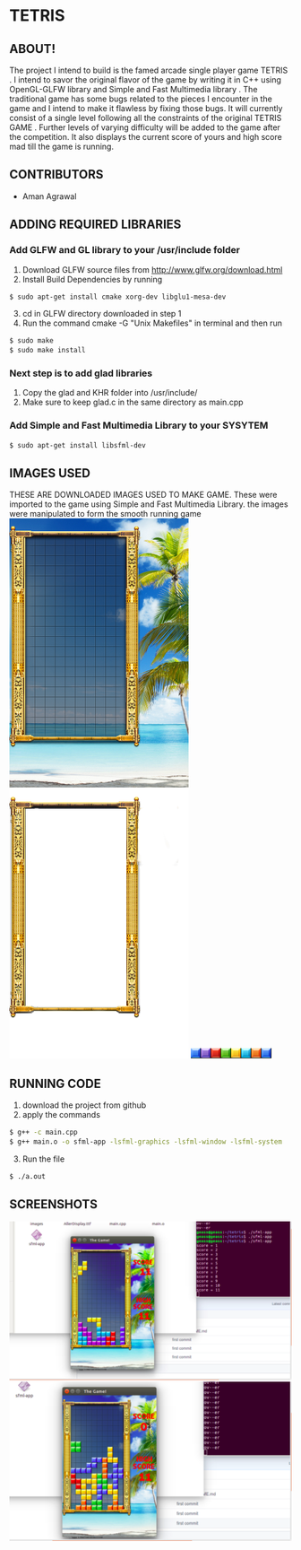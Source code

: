 # TETRIS





## ABOUT!
The project I intend to build is the famed arcade single player game TETRIS . I intend to savor the original flavor of the game by writing it in C++ using OpenGL-GLFW library and Simple and Fast Multimedia  library . The traditional game has some bugs related to the pieces I encounter in the game and I intend to make it flawless by fixing those bugs. It will currently consist of a single level following all the constraints of the original TETRIS GAME . Further levels of varying difficulty will be added to the game after the competition. It also displays the current score of yours and high score mad till the game is running.
 
## CONTRIBUTORS
* Aman Agrawal

## ADDING REQUIRED LIBRARIES

### Add GLFW and GL library to your /usr/include folder

1. Download GLFW source files from http://www.glfw.org/download.html
2. Install Build Dependencies by running 
```sh
$ sudo apt-get install cmake xorg-dev libglu1-mesa-dev
```
3. cd in GLFW directory downloaded in step 1
4. Run the command cmake -G "Unix Makefiles" in terminal and then run 
```sh
$ sudo make
$ sudo make install
```
### Next step is to add glad libraries
1. Copy the glad and KHR folder into /usr/include/
2. Make sure to keep glad.c in the same directory as main.cpp

### Add Simple and Fast Multimedia Library to your SYSYTEM
```sh
$ sudo apt-get install libsfml-dev
```
## IMAGES USED 
THESE ARE DOWNLOADED IMAGES USED TO MAKE GAME. These were imported to the game using Simple and Fast Multimedia Library.
the images were manipulated to form the smooth running game
![alt tag](https://github.com/geass-4m4n/TETRIS/blob/master/images/background.png)
![alt tag](https://github.com/geass-4m4n/TETRIS/blob/master/images/frame.png)
![alt tag](https://github.com/geass-4m4n/TETRIS/blob/master/images/tiles.png)


## RUNNING CODE
1. download the project from github
2. apply the commands
```sh
$ g++ -c main.cpp
$ g++ main.o -o sfml-app -lsfml-graphics -lsfml-window -lsfml-system
```
3. Run the file 
```sh
$ ./a.out
```
## SCREENSHOTS
![alt tag](https://github.com/geass-4m4n/TETRIS/blob/master/screenshots/1s.png)
![alt tag](https://github.com/geass-4m4n/TETRIS/blob/master/screenshots/2s.png)



 

 






